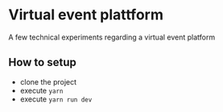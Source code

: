 # Virtual event plattform

A few technical experiments regarding a virtual event platform

## How to setup

- clone the project
- execute `yarn`
- execute `yarn run dev`

